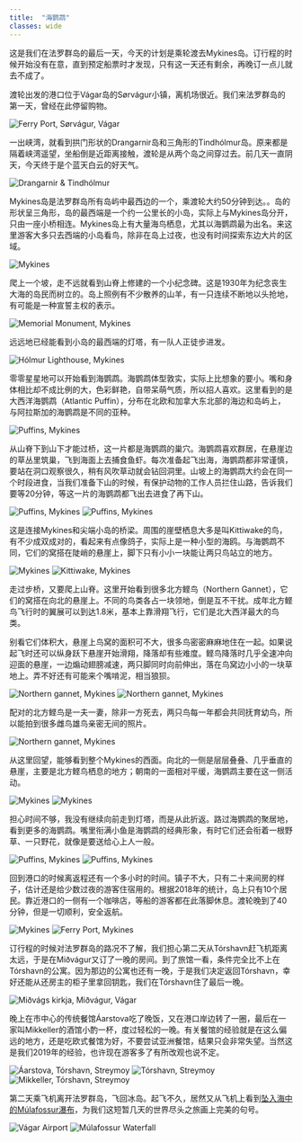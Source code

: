 ```yaml
---
title:  "海鹦鹉"
classes: wide
---
```


这是我们在法罗群岛的最后一天，今天的计划是乘轮渡去Mykines岛。订行程的时候开始没有在意，直到预定船票时才发现，只有这一天还有剩余，再晚订一点儿就去不成了。

渡轮出发的港口位于Vágar岛的Sørvágur小镇，离机场很近。我们来法罗群岛的第一天，曾经在此停留购物。

![Ferry Port, Sørvágur, Vágar](https://ik.imagekit.io/wavelet/2019-FaroeIsland/tr:n-blogs_w/PANO_20190707_101225.vr.jpg)

一出峡湾，就看到拱门形状的Drangarnir岛和三角形的Tindhólmur岛。原来都是隔着峡湾遥望，坐船倒是近距离接触，渡轮是从两个岛之间穿过去。前几天一直阴天，今天终于是个蓝天白云的好天气。

![Drangarnir & Tindhólmur](https://ik.imagekit.io/wavelet/2019-FaroeIsland/tr:n-blogs_w/_90A2654.jpg)

Mykines岛是法罗群岛所有岛屿中最西边的一个，乘渡轮大约50分钟到达。。岛的形状呈三角形，岛的最西端是一个约一公里长的小岛，实际上与Mykines岛分开，只由一座小桥相连。Mykines岛上有大量海鸟栖息，尤其以海鹦鹉最为出名。来这里游客大多只去西端的小岛看鸟，除非在岛上过夜，也没有时间探索东边大片的区域。

![Mykines](https://ik.imagekit.io/wavelet/2019-FaroeIsland/tr:n-blogs_w/IMG_20190707_112527.jpg)

爬上一个坡，走不远就看到山脊上修建的一个小纪念碑。这是1930年为纪念丧生大海的岛民而树立的。岛上照例有不少散养的山羊，有一只连续不断地以头抢地，有可能是一种宣誓主权的表示。

![Memorial Monument, Mykines](https://ik.imagekit.io/wavelet/2019-FaroeIsland/tr:n-blogs_h/IMG_20190707_115348.jpg)

远远地已经能看到小岛的最西端的灯塔，有一队人正徒步进发。

![Hólmur Lighthouse, Mykines](https://ik.imagekit.io/wavelet/2019-FaroeIsland/tr:n-blogs_w/_90A2778.jpg)

零零星星地可以开始看到海鹦鹉。海鹦鹉体型敦实，实际上比想象的要小。嘴和身体相比却不成比例的大，色彩鲜艳，自带呆萌气质，所以招人喜欢。这里看到的是大西洋海鹦鹉（Atlantic Puffin），分布在北欧和加拿大东北部的海边和岛屿上，与阿拉斯加的海鹦鹉是不同的亚种。

![Puffins, Mykines](https://ik.imagekit.io/wavelet/2019-FaroeIsland/tr:n-blogs_w/_90A2780.jpg)

从山脊下到山下才能过桥，这一片都是海鹦鹉的巢穴。海鹦鹉喜欢群居，在悬崖边的草丛里筑巢，飞到海面上去捕食鱼虾。每次准备起飞出海，海鹦鹉都非常谨慎，要站在洞口观察很久，稍有风吹草动就会钻回洞里。山坡上的海鹦鹉大约会在同一个时段进食，当我们准备下山的时候，有保护动物的工作人员拦住山路，告诉我们要等20分钟，等这一片的海鹦鹉都飞出去进食了再下山。

![Puffins, Mykines](https://ik.imagekit.io/wavelet/2019-FaroeIsland/tr:n-blogs_w/_90A3031-Enhanced-NR.jpg)
![Puffins, Mykines](https://ik.imagekit.io/wavelet/2019-FaroeIsland/tr:n-blogs_w/_90A2888-Enhanced-NR.jpg)

这是连接Mykines和尖端小岛的桥梁。周围的崖壁栖息大多是叫Kittiwake的鸟，有不少成双成对的，看起来有点像鸽子，实际上是一种小型的海鸥。与海鹦鹉不同，它们的窝搭在陡峭的悬崖上，脚下只有小小一块能让两只鸟站立的地方。

![Mykines](https://ik.imagekit.io/wavelet/2019-FaroeIsland/tr:n-blogs_w/_90A2874.jpg)
![Kittiwake, Mykines](https://ik.imagekit.io/wavelet/2019-FaroeIsland/tr:n-blogs_w/_90A2883.jpg)

走过步桥，又要爬上山脊。这里开始看到很多北方鲣鸟（Northern Gannet），它们的窝搭在向北的悬崖上。不同的鸟类各占一块领地，倒是互不干扰。成年北方鲣鸟飞行时的翼展可以到达1.8米，基本上靠滑翔飞行，它们是北大西洋最大的鸟类。

别看它们体积大，悬崖上鸟窝的面积可不大，很多鸟密密麻麻地住在一起。如果说起飞时还可以纵身跃下悬崖开始滑翔，降落却有些难度。鲣鸟降落时几乎全速冲向迎面的悬崖，一边煽动翅膀减速，两只脚同时向前伸出，落在鸟窝边小小的一块草地上。弄不好还有可能来个嘴啃泥，相当狼狈。

![Northern gannet, Mykines](https://ik.imagekit.io/wavelet/2019-FaroeIsland/tr:n-blogs_w/_90A2908.jpg)
![Northern gannet, Mykines](https://ik.imagekit.io/wavelet/2019-FaroeIsland/tr:n-blogs_w/_90A2958.jpg)

配对的北方鲣鸟是一夫一妻，除非一方死去，两只鸟每一年都会共同抚育幼鸟，所以能拍到很多雌鸟雄鸟亲密无间的照片。

![Northern gannet, Mykines](https://ik.imagekit.io/wavelet/2019-FaroeIsland/tr:n-blogs_w/_90A2969.jpg)

从这里回望，能够看到整个Mykines的西面。向北的一侧是层层叠叠、几乎垂直的悬崖，主要是北方鲣鸟栖息的地方；朝南的一面相对平缓，海鹦鹉主要在这一侧活动。

![Mykines](https://ik.imagekit.io/wavelet/2019-FaroeIsland/tr:n-blogs_h/_90A2972-Enhanced-NR.jpg)
![Mykines](https://ik.imagekit.io/wavelet/2019-FaroeIsland/tr:n-blogs_w/_MG_1068.jpg)

担心时间不够，我没有继续向前走到灯塔，而是从此折返。路过海鹦鹉的聚居地，看到更多的海鹦鹉。嘴里衔满小鱼是海鹦鹉的经典形象，有时它们还会衔着一根野草、一只野花，就像是要送给心上人一般。

![Puffins, Mykines](https://ik.imagekit.io/wavelet/2019-FaroeIsland/tr:n-blogs_w/_90A2996-Enhanced-NR.jpg)
![Puffins, Mykines](https://ik.imagekit.io/wavelet/2019-FaroeIsland/tr:n-blogs_w/_90A3007.jpg)

回到港口的时候离返程还有一个多小时的时间。镇子不大，只有二十来间房的样子，估计还是给少数过夜的游客住宿用的。根据2018年的统计，岛上只有10个居民。靠近港口的一侧有一个咖啡店，等船的游客都在此落脚休息。渡轮晚到了40分钟，但是一切顺利，安全返航。

![Mykines](https://ik.imagekit.io/wavelet/2019-FaroeIsland/tr:n-blogs_w/_MG_1070.jpg)
![Ferry Port, Mykines](https://ik.imagekit.io/wavelet/2019-FaroeIsland/tr:n-blogs_w/IMG_20190707_170646.jpg)

订行程的时候对法罗群岛的路况不了解，我们担心第二天从Tórshavn赶飞机距离太远，于是在Miðvágur又订了一晚的房间。到了旅馆一看，条件完全比不上在Tórshavn的公寓。因为那边的公寓也还有一晚，于是我们决定返回Tórshavn，幸好还能从还房主的柜子里拿回钥匙，我们在Tórshavn住了最后一晚。

![Miðvágs kirkja, Miðvágur, Vágar](https://ik.imagekit.io/wavelet/2019-FaroeIsland/tr:n-blogs_w/_MG_1102.jpg)

晚上在市中心的传统餐馆Áarstova吃了晚饭，又在港口岸边转了一圈，最后在一家叫Mikkeller的酒馆小酌一杯，度过轻松的一晚。有关餐馆的经验就是在这么偏远的地方，还是吃欧式餐馆为好，不要尝试亚洲餐馆，结果只会非常失望。当然这是我们2019年的经验，也许现在游客多了有所改观也说不定。

![Áarstova, Tórshavn, Streymoy](https://ik.imagekit.io/wavelet/2019-FaroeIsland/tr:n-blogs_h/IMG_20190707_204558.jpg)
![Tórshavn, Streymoy](https://ik.imagekit.io/wavelet/2019-FaroeIsland/tr:n-blogs_w/IMG_20190707_212536.jpg)
![Mikkeller, Tórshavn, Streymoy](https://ik.imagekit.io/wavelet/2019-FaroeIsland/tr:n-blogs_h/IMG_20190707_223341.jpg)

第二天乘飞机离开法罗群岛，飞回冰岛。起飞不久，居然又从飞机上看到[坠入海中的Múlafossur瀑布](./2019-07-03-坠入海中的瀑布.md)，为我们这短暂几天的世界尽头之旅画上完美的句号。

![Vágar Airport](https://ik.imagekit.io/wavelet/2019-FaroeIsland/tr:n-blogs_w/IMG_20190708_082335.jpg)
![Múlafossur Waterfall](https://ik.imagekit.io/wavelet/2019-FaroeIsland/tr:n-blogs_h/IMG_20190708_090542.jpg)
